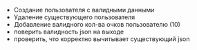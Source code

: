 - Создание пользователя с валидными данными
- Удаление существующего пользователя
- Добавление валидного кол-ва очков пользователю (10)
- поверить валидность json на выходе
- проверить, что корректно вычитывает существующий json